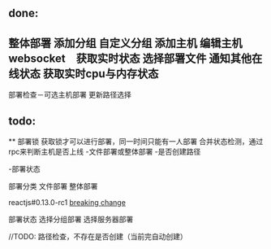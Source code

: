 ## done:
整体部署
添加分组
自定义分组
添加主机
编辑主机
websocket　获取实时状态
选择部署文件
通知其他在线状态
获取实时cpu与内存状态
-
部署检查－可选主机部署
更新路径选择
## todo:

** 部署锁
获取锁才可以进行部署，同一时间只能有一人部署
合并状态检测，通过rpc来判断主机是否上线
-文件部署或整体部署
-是否创建路径

-部署状态


部署分类
  文件部署
  整体部署

reactjs#0.13.0-rc1 [breaking change](http://facebook.github.io/react/blog/2015/02/24/react-v0.13-rc1.html)


部署状态
选择分组部署
选择服务器部署

//TODO:
路径检查，不存在是否创建（当前完自动创建）
